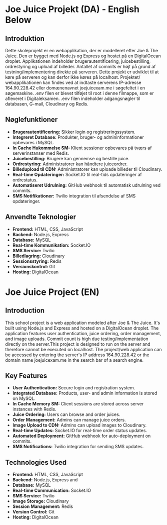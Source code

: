 # Joe Juice Projekt (DA) - English Below

## Introduktion
Dette skoleprojekt er en webapplikation, der er modelleret efter Joe & The Juice. Den er bygget med Node.js og Express og hostet på en DigitalOcean droplet. Applikationen indeholder brugerautentificering, juicebestilling, ordrestyring og upload af billeder. Antallet af commits er højt på grund af testning/implementering direkte på serveren.
Dette projekt er udviklet til at køre på serveren og kan derfor ikke køres på localhost. 
Projektet/ webapplikationen kan findes ved at indtaste serverens IP-adresse 164.90.228.42 eller domænenavnet joejuicexam.me i søgefeltet i en søgemaskine.
.env filen er blevet tilføjet til root i denne filmappe, som er afleveret i Digitaleksamen.
.env filen indeholder adgangsnøgler til databasen, G-mail, Cloudinary og Redis.

## Nøglefunktioner
- **Brugerautentificering:** Sikker login og registreringssystem.
- **Integreret Database:** Produkter, bruger- og admininformationer opbevares i MySQL.
- **In Cache Hukommelse SM:** Klient sessioner opbevares på tværs af serverinstanser med Redis.
- **Juicebestilling:** Brugere kan gennemse og bestille juice.
- **Ordrestyring:** Administratorer kan håndtere juiceordrer.
- **Billedupload til CDN:** Administratorer kan uploade billeder til Cloudinary.
- **Real-time Opdateringer:** Socket.IO til real-tids opdateringer af ordrestatus.
- **Automatiseret Udrulning:** GitHub webhook til automatisk udrulning ved commits.
- **SMS Notifikationer:** Twilio integration til afsendelse af SMS opdateringer.

## Anvendte Teknologier
- **Frontend:** HTML, CSS, JavaScript
- **Backend:** Node.js, Express
- **Database:** MySQL
- **Real-time Kommunikation:** Socket.IO
- **SMS Service:** Twilio
- **Billedlagring:** Cloudinary
- **Sessionsstyring:** Redis
- **Versionskontrol:** Git
- **Hosting:** DigitalOcean

# Joe Juice Project (EN)

## Introduction
This school project is a web application modeled after Joe & The Juice. It's built using Node.js and Express and hosted on a DigitalOcean droplet. The application features user authentication, juice ordering, order management, and image uploads. Commit count is high due testing/implementation directly on the server.This project is designed to run on the server and therefore cannot be executed on localhost. The project/web application can be accessed by entering the server's IP address 164.90.228.42 or the domain name joejuicexam.me in the search bar of a search engine.


## Key Features
- **User Authentication:** Secure login and registration system.
- **Integrated Database:** Products, user- and admin information is stored on MySQL.
- **In Cache Memory SM:** Client sessions are stored across server instances with Redis.
- **Juice Ordering:** Users can browse and order juices.
- **Order Management:** Admins can manage juice orders.
- **Image Upload to CDN:** Admins can upload images to Cloudinary.
- **Real-time Updates:** Socket.IO for real-time order status updates.
- **Automated Deployment:** GitHub webhook for auto-deployment on commits.
- **SMS Notifications:** Twilio integration for sending SMS updates.

## Technologies Used
- **Frontend:** HTML, CSS, JavaScript
- **Backend:** Node.js, Express and
- **Database:** MySQL
- **Real-time Communication:** Socket.IO
- **SMS Service:** Twilio
- **Image Storage:** Cloudinary
- **Session Management:** Redis
- **Version Control:** Git
- **Hosting:** DigitalOcean

